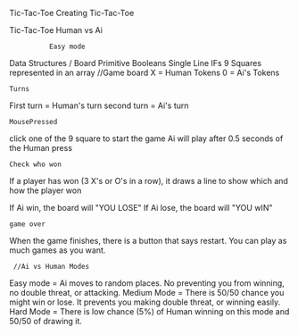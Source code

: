 Tic-Tac-Toe
Creating Tic-Tac-Toe






Tic-Tac-Toe Human vs Ai


              Easy mode
 Data Structures / Board
Primitive Booleans
Single Line IFs
9 Squares represented in an array //Game board
X  = Human Tokens
0 = Ai's Tokens


    Turns
First turn = Human's turn 
second turn = Ai's turn

    MousePressed
click one of the 9 square to start the game
Ai  will play after 0.5 seconds of the Human press


    Check who won 
If a player has won (3 X's or O's in a row), it draws a line to show which and how the player won

If Ai win, the board will "YOU LOSE" 
If Ai lose, the board will "YOU wIN" 


    game over 
When the game finishes, there is a button that says restart. You can play as much games as you want. 


     //Ai vs Human Modes

Easy mode =  Ai moves to random places. No preventing you from winning, no double threat, or attacking. 
Medium Mode = There is 50/50 chance you might win or lose. It prevents you making double threat, or winning easily. 
Hard Mode = There is low chance (5%) of Human winning on this mode and 50/50 of drawing it. 


